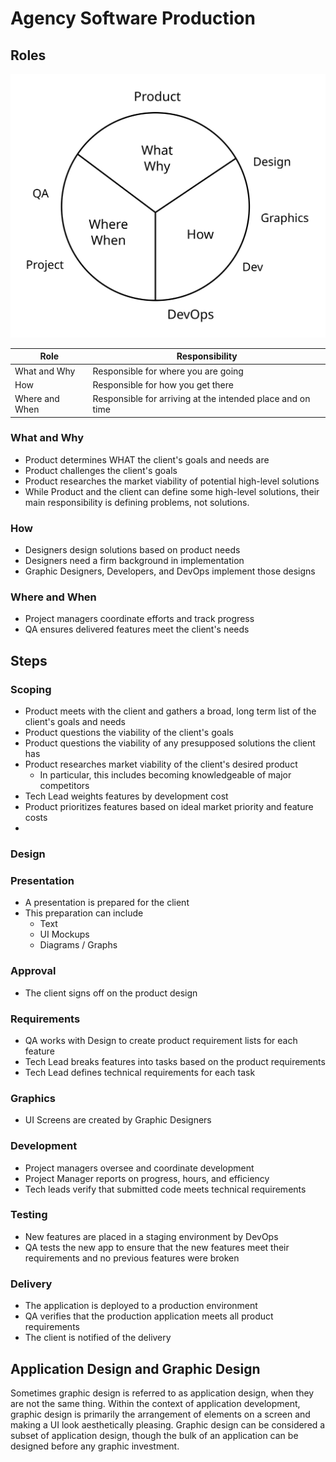 # Agency Software Production

## Roles

![](images/roles.svg)

| Role           | Responsibility                                             |
| -------------- | ---------------------------------------------------------- |
| What and Why   | Responsible for where you are going                        |
| How            | Responsible for how you get there                          |
| Where and When | Responsible for arriving at the intended place and on time |



### What and Why

* Product determines WHAT the client's goals and needs are
* Product challenges the client's goals
* Product researches the market viability of potential high-level solutions
* While Product and the client can define some high-level solutions, their main responsibility is defining problems, not solutions.

### How

* Designers design solutions based on product needs
* Designers need a firm background in implementation
* Graphic Designers, Developers, and DevOps implement those designs

### Where and When

* Project managers coordinate efforts and track progress
* QA ensures delivered features meet the client's needs

## Steps

### Scoping

* Product meets with the client and gathers a broad, long term list of the client's goals and needs
* Product questions the viability of the client's goals
* Product questions the viability of any presupposed solutions the client has
* Product researches market viability of the client's desired product
  * In particular, this includes becoming knowledgeable of major competitors
* Tech Lead weights features by development cost
* Product prioritizes features based on ideal market priority and feature costs
* 

### Design

### Presentation

* A presentation is prepared for the client
* This preparation can include
  * Text
  * UI Mockups
  * Diagrams / Graphs

### Approval

* The client signs off on the product design

### Requirements

* QA works with Design to create product requirement lists for each feature
* Tech Lead breaks features into tasks based on the product requirements
* Tech Lead defines technical requirements for each task

### Graphics

* UI Screens are created by Graphic Designers

### Development

* Project managers oversee and coordinate development
* Project Manager reports on progress, hours, and efficiency
* Tech leads verify that submitted code meets technical requirements

### Testing

* New features are placed in a staging environment by DevOps
* QA tests the new app to ensure that the new features meet their requirements and no previous features were broken

### Delivery

* The application is deployed to a production environment
* QA verifies that the production application meets all product requirements
* The client is notified of the delivery

## Application Design and Graphic Design

Sometimes graphic design is referred to as application design, when they are not the same thing.  Within the context of application development, graphic design is primarily the arrangement of elements on a screen and making a UI look aesthetically pleasing.  Graphic design can be considered a subset of application design, though the bulk of an application can be designed before any graphic investment.

